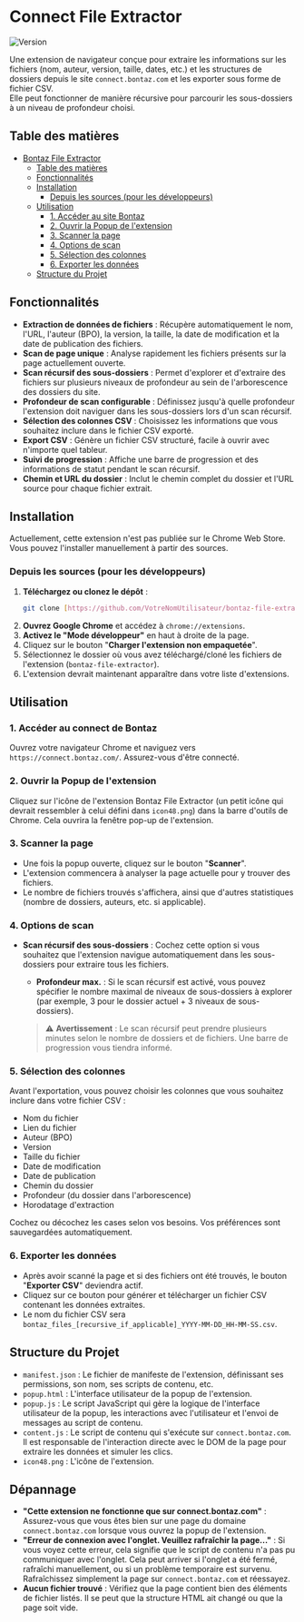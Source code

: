 # Connect File Extractor

![Version](https://img.shields.io/badge/version-1.0-blue.svg)

Une extension de navigateur conçue pour extraire les informations sur les fichiers (nom, auteur, version, taille, dates, etc.) et les structures de dossiers depuis le site `connect.bontaz.com` et les exporter sous forme de fichier CSV.  
Elle peut fonctionner de manière récursive pour parcourir les sous-dossiers à un niveau de profondeur choisi.

## Table des matières

- [Bontaz File Extractor](#bontaz-file-extractor)
  - [Table des matières](#table-des-matières)
  - [Fonctionnalités](#fonctionnalités)
  - [Installation](#installation)
    - [Depuis les sources (pour les développeurs)](#depuis-les-sources-pour-les-développeurs)
  - [Utilisation](#utilisation)
    - [1. Accéder au site Bontaz](#1-accéder-au-site-bontaz)
    - [2. Ouvrir la Popup de l'extension](#2-ouvrir-la-popup-de-lextension)
    - [3. Scanner la page](#3-scanner-la-page)
    - [4. Options de scan](#4-options-de-scan)
    - [5. Sélection des colonnes](#5-sélection-des-colonnes)
    - [6. Exporter les données](#6-exporter-les-données)
  - [Structure du Projet](#structure-du-projet)

## Fonctionnalités

* **Extraction de données de fichiers** : Récupère automatiquement le nom, l'URL, l'auteur (BPO), la version, la taille, la date de modification et la date de publication des fichiers.
* **Scan de page unique** : Analyse rapidement les fichiers présents sur la page actuellement ouverte.
* **Scan récursif des sous-dossiers** : Permet d'explorer et d'extraire des fichiers sur plusieurs niveaux de profondeur au sein de l'arborescence des dossiers du site.
* **Profondeur de scan configurable** : Définissez jusqu'à quelle profondeur l'extension doit naviguer dans les sous-dossiers lors d'un scan récursif.
* **Sélection des colonnes CSV** : Choisissez les informations que vous souhaitez inclure dans le fichier CSV exporté.
* **Export CSV** : Génère un fichier CSV structuré, facile à ouvrir avec n'importe quel tableur.
* **Suivi de progression** : Affiche une barre de progression et des informations de statut pendant le scan récursif.
* **Chemin et URL du dossier** : Inclut le chemin complet du dossier et l'URL source pour chaque fichier extrait.

## Installation

Actuellement, cette extension n'est pas publiée sur le Chrome Web Store. Vous pouvez l'installer manuellement à partir des sources.

### Depuis les sources (pour les développeurs)

1.  **Téléchargez ou clonez le dépôt** :
    ```bash
    git clone [https://github.com/VotreNomUtilisateur/bontaz-file-extractor.git](https://github.com/VotreNomUtilisateur/bontaz-file-extractor.git)
    ```
2.  **Ouvrez Google Chrome** et accédez à `chrome://extensions`.
3.  **Activez le "Mode développeur"** en haut à droite de la page.
4.  Cliquez sur le bouton "**Charger l'extension non empaquetée**".
5.  Sélectionnez le dossier où vous avez téléchargé/cloné les fichiers de l'extension (`bontaz-file-extractor`).
6.  L'extension devrait maintenant apparaître dans votre liste d'extensions.

## Utilisation

### 1. Accéder au connect de Bontaz

Ouvrez votre navigateur Chrome et naviguez vers `https://connect.bontaz.com/`. Assurez-vous d'être connecté.

### 2. Ouvrir la Popup de l'extension

Cliquez sur l'icône de l'extension Bontaz File Extractor (un petit icône qui devrait ressembler à celui défini dans `icon48.png`) dans la barre d'outils de Chrome. Cela ouvrira la fenêtre pop-up de l'extension.

### 3. Scanner la page

* Une fois la popup ouverte, cliquez sur le bouton "**Scanner**".
* L'extension commencera à analyser la page actuelle pour y trouver des fichiers.
* Le nombre de fichiers trouvés s'affichera, ainsi que d'autres statistiques (nombre de dossiers, auteurs, etc. si applicable).

### 4. Options de scan

* **Scan récursif des sous-dossiers** : Cochez cette option si vous souhaitez que l'extension navigue automatiquement dans les sous-dossiers pour extraire tous les fichiers.
    * **Profondeur max.** : Si le scan récursif est activé, vous pouvez spécifier le nombre maximal de niveaux de sous-dossiers à explorer (par exemple, 3 pour le dossier actuel + 3 niveaux de sous-dossiers).

    > ⚠️ **Avertissement** : Le scan récursif peut prendre plusieurs minutes selon le nombre de dossiers et de fichiers. Une barre de progression vous tiendra informé.

### 5. Sélection des colonnes

Avant l'exportation, vous pouvez choisir les colonnes que vous souhaitez inclure dans votre fichier CSV :

* Nom du fichier
* Lien du fichier
* Auteur (BPO)
* Version
* Taille du fichier
* Date de modification
* Date de publication
* Chemin du dossier
* Profondeur (du dossier dans l'arborescence)
* Horodatage d'extraction

Cochez ou décochez les cases selon vos besoins. Vos préférences sont sauvegardées automatiquement.

### 6. Exporter les données

* Après avoir scanné la page et si des fichiers ont été trouvés, le bouton "**Exporter CSV**" deviendra actif.
* Cliquez sur ce bouton pour générer et télécharger un fichier CSV contenant les données extraites.
* Le nom du fichier CSV sera `bontaz_files_[recursive_if_applicable]_YYYY-MM-DD_HH-MM-SS.csv`.

## Structure du Projet

* `manifest.json` : Le fichier de manifeste de l'extension, définissant ses permissions, son nom, ses scripts de contenu, etc.
* `popup.html` : L'interface utilisateur de la popup de l'extension.
* `popup.js` : Le script JavaScript qui gère la logique de l'interface utilisateur de la popup, les interactions avec l'utilisateur et l'envoi de messages au script de contenu.
* `content.js` : Le script de contenu qui s'exécute sur `connect.bontaz.com`. Il est responsable de l'interaction directe avec le DOM de la page pour extraire les données et simuler les clics.
* `icon48.png` : L'icône de l'extension.

## Dépannage

* **"Cette extension ne fonctionne que sur connect.bontaz.com"** : Assurez-vous que vous êtes bien sur une page du domaine `connect.bontaz.com` lorsque vous ouvrez la popup de l'extension.
* **"Erreur de connexion avec l'onglet. Veuillez rafraîchir la page..."** : Si vous voyez cette erreur, cela signifie que le script de contenu n'a pas pu communiquer avec l'onglet. Cela peut arriver si l'onglet a été fermé, rafraîchi manuellement, ou si un problème temporaire est survenu. Rafraîchissez simplement la page sur `connect.bontaz.com` et réessayez.
* **Aucun fichier trouvé** : Vérifiez que la page contient bien des éléments de fichier listés. Il se peut que la structure HTML ait changé ou que la page soit vide.



